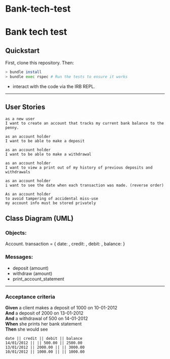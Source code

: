 # Bank-tech-test









# Bank tech test

## Quickstart

First, clone this repository. Then:

```bash
> bundle install
> bundle exec rspec # Run the tests to ensure it works

```
  * interact with the code via the IRB REPL.  

----------
## User Stories

```
as a new user
I want to create an account that tracks my current bank balance to the penny.

as an account holder
I want to be able to make a deposit

as an account holder
I want to be able to make a withdrawal

as an account holder
I want to view a print out of my history of previous deposits and withdrawals

as an account holder
i want to see the date when each transaction was made. (reverse order)

As an account holder
to avoid tampering of accidental miss-use
my account info must be stored privately

```
## Class Diagram (UML)
### Objects:
Account.
transaction = { date: , credit: , debit: , balance: }

### Messages:
- deposit (amount)
- withdraw (amount)
- print_account_statement

-------------
### Acceptance criteria

  **Given** a client makes a deposit of 1000 on 10-01-2012  
  **And** a deposit of 2000 on 13-01-2012  
  **And** a withdrawal of 500 on 14-01-2012  
  **When** she prints her bank statement  
  **Then** she would see

  ```
  date || credit || debit || balance
  14/01/2012 || || 500.00 || 2500.00
  13/01/2012 || 2000.00 || || 3000.00
  10/01/2012 || 1000.00 || || 1000.00
  ```
